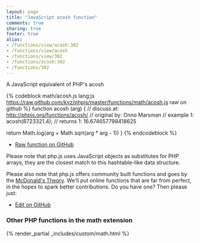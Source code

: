 ```yaml
---
layout: page
title: "JavaScript acosh function"
comments: true
sharing: true
footer: true
alias:
- /functions/view/acosh:302
- /functions/view/acosh
- /functions/view/302
- /functions/acosh:302
- /functions/302
---
```

<!-- Generated by Rakefile:build -->
A JavaScript equivalent of PHP's acosh

{% codeblock math/acosh.js lang:js https://raw.github.com/kvz/phpjs/master/functions/math/acosh.js raw on github %}
function acosh (arg) {
  //  discuss at: http://phpjs.org/functions/acosh/
  // original by: Onno Marsman
  //   example 1: acosh(8723321.4);
  //   returns 1: 16.674657798418625

  return Math.log(arg + Math.sqrt(arg * arg - 1))
}
{% endcodeblock %}

 - [Raw function on GitHub](https://github.com/kvz/phpjs/blob/master/functions/math/acosh.js)

Please note that php.js uses JavaScript objects as substitutes for PHP arrays, they are 
the closest match to this hashtable-like data structure. 

Please also note that php.js offers community built functions and goes by the 
[McDonald's Theory](https://medium.com/what-i-learned-building/9216e1c9da7d). We'll put online 
functions that are far from perfect, in the hopes to spark better contributions. 
Do you have one? Then please just: 

 - [Edit on GitHub](https://github.com/kvz/phpjs/edit/master/functions/math/acosh.js)


### Other PHP functions in the math extension
{% render_partial _includes/custom/math.html %}
